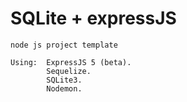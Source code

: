 # SQLite + expressJS

```
node js project template

Using:  ExpressJS 5 (beta).
        Sequelize.
        SQLite3.
        Nodemon.

```
